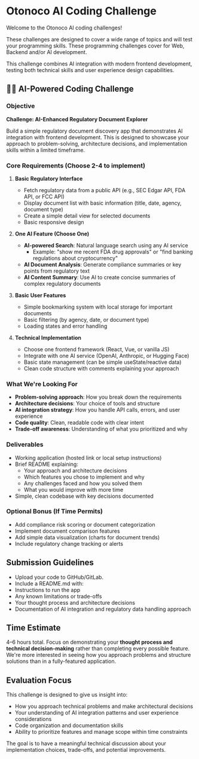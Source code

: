 # Otonoco AI Coding Challenge

Welcome to the Otonoco AI coding challenges! 

These challenges are designed to cover a wide range of topics and will test your programming skills. These programming challenges cover for Web, Backend and/or AI development. 

This challenge combines AI integration with modern frontend development, testing both technical skills and user experience design capabilities.

## 🤖🌐 AI-Powered Coding Challenge

### Objective
**Challenge: AI-Enhanced Regulatory Document Explorer**

Build a simple regulatory document discovery app that demonstrates AI integration with frontend development. This is designed to showcase your approach to problem-solving, architecture decisions, and implementation skills within a limited timeframe.

### Core Requirements (Choose 2-4 to implement)

1. **Basic Regulatory Interface**
   * Fetch regulatory data from a public API (e.g., SEC Edgar API, FDA API, or FCC API)
   * Display document list with basic information (title, date, agency, document type)
   * Create a simple detail view for selected documents
   * Basic responsive design

2. **One AI Feature (Choose One)**
   * **AI-powered Search**: Natural language search using any AI service
     - Example: "show me recent FDA drug approvals" or "find banking regulations about cryptocurrency"
   * **AI Document Analysis**: Generate compliance summaries or key points from regulatory text
   * **AI Content Summary**: Use AI to create concise summaries of complex regulatory documents

3. **Basic User Features**
   * Simple bookmarking system with local storage for important documents
   * Basic filtering (by agency, date, or document type)
   * Loading states and error handling

4. **Technical Implementation**
   * Choose one frontend framework (React, Vue, or vanilla JS)
   * Integrate with one AI service (OpenAI, Anthropic, or Hugging Face)
   * Basic state management (can be simple useState/reactive data)
   * Clean code structure with comments explaining your approach

### What We're Looking For
* **Problem-solving approach**: How you break down the requirements
* **Architecture decisions**: Your choice of tools and structure
* **AI integration strategy**: How you handle API calls, errors, and user experience
* **Code quality**: Clean, readable code with clear intent
* **Trade-off awareness**: Understanding of what you prioritized and why

### Deliverables
* Working application (hosted link or local setup instructions)
* Brief README explaining:
  - Your approach and architecture decisions
  - Which features you chose to implement and why
  - Any challenges faced and how you solved them
  - What you would improve with more time
* Simple, clean codebase with key decisions documented

### Optional Bonus (If Time Permits)
* Add compliance risk scoring or document categorization
* Implement document comparison features
* Add simple data visualization (charts for document trends)
* Include regulatory change tracking or alerts

## Submission Guidelines
* Upload your code to GitHub/GitLab.
* Include a README.md with:
* Instructions to run the app
* Any known limitations or trade-offs
* Your thought process and architecture decisions
* Documentation of AI integration and regulatory data handling approach

## Time Estimate

4–6 hours total. Focus on demonstrating your **thought process and technical decision-making** rather than completing every possible feature. We're more interested in seeing how you approach problems and structure solutions than in a fully-featured application.

## Evaluation Focus

This challenge is designed to give us insight into:
* How you approach technical problems and make architectural decisions
* Your understanding of AI integration patterns and user experience considerations  
* Code organization and documentation skills
* Ability to prioritize features and manage scope within time constraints

The goal is to have a meaningful technical discussion about your implementation choices, trade-offs, and potential improvements.